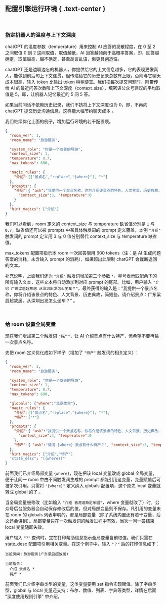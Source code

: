 配置引擎运行环境 { .text-center }
--------------

&nbsp;

### 指定机器人的温度与上下文深度

chatGPT 的温度参数（temperature）用来控制 AI 应答的发散程度，在 0 至 2 之间取值 0 到 2 这间取值，取值越低，AI 回答越倾向于高概率答案，即，回答越确定，取值越高，越不确定，甚至胡言乱语，但更具创造性。

chatGPT 还是边聊边忘的机器人，你提供给它的上文信息越多，它的表现更像真人，能做到前后句上下文连贯，但传递给它的历史记录总数有上限，否则与它聊天成本很高，输入 token 比输出 token 稍稍便宜。我们把每次提交问题时，附带传给 AI 的最近问答次数叫上下文深度（context_size），填密语公众号建议的平均取值是 5，即，让机器人记忆最近的 5 问 5 答。

如果当前问话不依赖历史记录，我们不妨将上下文深度设为 0，即，不再向 chatGPT 提交历史沟通信息，这样能大幅节约聊天成本 。

我们继续优化上面的例子，增加运行环境的若干配置项。

``` json
{
  "room_ver": 1,
  "room_name": "旅游服务",
  
  "system_role": "你是一个友善的导游",
  "context_size": 1,
  "temperature": 0.7,
  "max_tokens": 600,
  
  "magic_rules": {
    "介绍":[["景点名","replace","{where}"], "*"]
  },
  "prompts": {
    "介绍":{ "ask":"我提供一个景点名称，你将介绍该景点的特色、人文背景、历史典故，简短些。请介绍景点：{where} 。",
      "context_size":3, "temperature":0
    }
  },
  "hint_magics": ["介绍"]
}
```

我们可以看到，room 定义的 context_size 与 temperature 缺省值分别是 `1` 与 `0.7`，缺省值还可以被 prompts 中某具体触发词的 prompt 定义覆盖，本例 `"介绍"` 触发词的 prompt 定义用 3 与 0 值分别替代 context_size 与 temperature 缺省值。

max_tokens 配置项指示本 room 一次回答限用 600 tokens（注：是 AI 生成问题答案的消耗，未含输入 prompt 的消耗），如果超出此限制 chatGPT 会截断返回的文本。

补充说明，上面我们还为 `"介绍"` 触发词增加第二个参数  `*`，星号表示匹配余下的所有输入文本，这些文本将自动添加到对应 prompt 的尾部。比如，用户输入 `"介绍 广东梁启超故居 从深圳出发怎么坐车？"`，最终获得的输入是：“我提供一个景点名称，你将介绍该景点的特色、人文背景、历史典故，简短些。请介绍景点：广东梁启超故居。从深圳出发怎么坐车？” 。

&nbsp;

### 给 room 设置全局变量

现在我们增加第二个触发词 `"特产"`，让 AI 介绍景点有什么特产，但希望不要再输一次景点名称。

先把 room 定义优化成如下样子（增加了 `"特产"` 触发词的相关定义）：

``` json
{
  "room_ver": 1,
  "room_name": "旅游服务",
  
  "system_role": "你是一个友善的导游",
  "context_size": 1,
  "temperature": 0.7,
  "max_tokens": 600,
  
  "globals": {"where":"北京故宫"},
  "magic_rules": {
    "介绍":[["景点名","replace","{where}"], "*"],
    "特产":["*"]
  },
  "prompts": {
    "介绍":{ "ask":"我提供一个景点名称，你将介绍该景点的特色、人文背景、历史典故，简短些。请介绍景点：{where} 。",
      "context_size":3, "temperature":0
    },
    "特产":{ "ask":"请问 {where} 景点有什么特产？", "context_size":5, "temperature":0}
  },
  "hint_magics": ["介绍","特产"]
  "state_desc": "({where})"
}
```

前面我们已介绍局部变量 `{where}`，现在把该 local 变量改成 global 全局变量，便于让同一 room 中由不同触发词生成的 prompt 都能引用这变量，变量赋值后可被多次引用。只需将 `"{where}"` 定义纳入 globals 配置项，这个原先 local 变量就转成 global 的了 。

当全局变量被修改（比如输入 `"介绍 香港迪斯尼乐园"`，where 变量就改了）时，公众号后台服务器会自动保存修改后的值，但对局部变量则不保存。凡引用的变量未在 room 的 globals 列表申明的，都是局部变量（除了系统内置还有若干变量，后文还会讲到）。局部变量只在一次触发词的触发过程中有效，当次一问一答结束 local 变量随即失效。

用户输入 `"?"` 查询时，宜在打印帮助信息指示全局变量当前取值。我们只需在 state_desc 配置项引用相关变量。在这个例子中，输入 `"？"` 后的打印信息如下：

```
当前房间：旅游服务(广东梁启超故居)

当前指令：
  介绍 景点名 *
  特产 *
```

前面我们已介绍字串类型的变量，这类变量要用 set 指令实现赋值。除了字串类型，global 与 local 变量还支持：布尔、数值、列表、字典等类型，详情在后面 “深度使用规则引擎” 中介绍。
